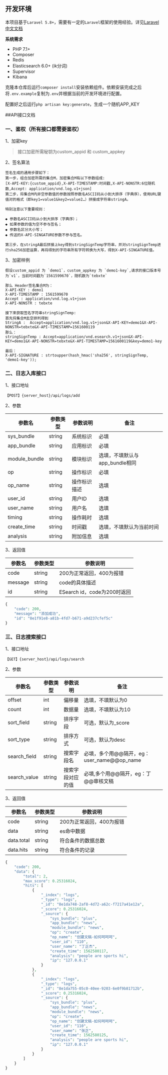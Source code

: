 ## 开发环境


本项目基于`Laravel 5.8+`，需要有一定的`Laravel`框架的使用经验。详见[Laravel中文文档](https://learnku.com/docs/laravel/5.8)

**系统需求**

* PHP 7.1+
* Composer
* Redis 
* Elasticsearch 6.0+ (ik分词)
* Supervisor
* Kibana

克隆本仓库后运行`composer install`安装依赖组件。依赖安装完成之后将`.env.example`复制为`.env`并根据当前的开发环境进行配置。

配置好之后运行`php artisan key:generate`，生成一个随机APP_KEY





##API接口文档
### 一、鉴权（所有接口都需要鉴权）
1、加密key
>接口加密所需秘钥为custom_appid 和 custom_appkey

2、签名算法

```
签名生成的通用步骤如下：
第一步，组合加密所需的集合M，加密集合M有以下参数组成:
[X-API-KEY:{custom_appid},X-API-TIMESTAMP:时间戳,X-API-NONSTR:6位随机数,Accept: application/vnd.log.v1+json]
第二步，将集合M内非空参数值的参数按照参数名ASCII码从小到大排序（字典序），使用URL键值对的格式（即key1=value1&key2=value2…）拼接成字符串stringA。

特别注意以下重要规则：

◆ 参数名ASCII码从小到大排序（字典序）；
◆ 如果参数的值为空不参与签名；
◆ 参数名区分大小写；
◆ 传送的X-API-SINGATURE参数不参与签名。

第三步，在stringA最后拼接上key得到stringSignTemp字符串，并对stringSignTemp进行sha256加密运算，再将得到的字符串所有字符转换为大写，得到X-API-SINGATURE值。

```   

3、加密样例

```
假设custom_appid 为 `demo1`，custom_appkey 为 `demo1-key`,请求的接口版本号为`v1`，当前时间戳为`1561599670`，随机数为`tebxte`

那么 Header签名集合M为：
X-API-KEY : demo1
X-API-TIMESTAMP : 1561599670
Accept : application/vnd.log.v1+json
X-API-NONSTR : tebxte

接下来获取签名字符串stringSignTemp:
首先将集合M去空排列得到
StringA :  Accept=application/vnd.log.v1+json&X-API-KEY=demo1&X-API-NONSTR=tebxte&X-API-TIMESTAMP=1561600119
那么：
stringSignTemp : Accept=application/vnd.esearch.v1+json&X-API-KEY=demo1&X-API-NONSTR=tebxte&X-API-TIMESTAMP=1561600119&key=demo1-key

最后：
X-API-SIGNATURE : strtoupper(hash_hmac('sha256', stringSignTemp, 'demo1-key'));
```



### 二、日志入库接口
1、接口地址   

```
【POST】{server_host}/api/logs/add
```

2、参数   

| 参数名 | 参数类型 | 参数说明 | 备注 |
| --- | --- | --- | --- |
| sys_bundle | string | 系统标识 | 必填 |
| app_bundle | string | 应用标识 | 必填 |
| module_bundle | string | 模块标识 | 选填，不填默认与app_bundle相同 |
| op | string | 操作标识 | 必填 |
| op_name | string | 操作标识描述 | 选填 |
| user_id | string | 用户ID | 选填 |
| user_name | string | 用户名 | 选填 |
| timing | string | 操作耗时 | 选填 |
| create_time | string | 时间戳 | 选填，不填默认为当前时间 |
| analysis | string | 附加信息 | 选填 |

3、返回值   

| 参数名 | 参数类型 | 参数说明 |
| --- | --- | --- |
| code | string | 200为正常返回，400为报错 |
| message | string | code的具体描述 |
| id | string | ESearch id，code为200时返回 |

```php
{
    "code": 200,
    "message": "添加成功",
    "id": "8e1f91e8-a81b-4fd7-b671-a9d237cfef5c"
}
```



### 三、日志搜索接口

1、接口地址   

```
【GET】{server_host}/api/logs/search
```

2、参数   

| 参数名 | 参数类型 | 参数说明 | 备注 |
| --- | --- | --- | --- |
| offset | int | 偏移量 | 选填，不填默认为0 |
| count | int | 数据量 | 选填，不填默认为10 |
| sort_field | string | 排序字段 | 可选，默认为_score |
| sort_type | string | 排序方式 | 可选，默认为desc |
| search_field | string | 搜索字段名 | 必填，多个用@@隔开，eg：user\_name@@op\_name |
| search_value | string | 搜索字段对应的值 | 必填,多个用@@隔开，eg：丁@@审核文稿 |


3、返回值   

| 参数名 | 参数类型 | 参数说明 |
| --- | --- | --- |
| code | string | 200为正常返回，400为报错 |
| data | string | es命中数据 |
| data.total | string | 符合条件的数据总数 |
| data.hits | string | 符合条件的记录 |

```php
{
    "code": 200,
    "data": {
        "total": 2,
        "max_score": 0.25316024,
        "hits": [
            {
                "_index": "logs",
                "_type": "logs",
                "_id": "8e1da748-2af8-4d72-a62c-f7217a41e12a",
                "_score": 0.25316024,
                "_source": {
                    "sys_bundle": "plus",
                    "app_bundle": "news",
                    "module_bundle": "news",
                    "op": "create",
                    "op_name": "创建文稿-如何呵呵呵",
                    "user_id": "110",
                    "user_name": "丁正杰",
                    "create_time": 1562580117,
                    "analysis": "people are sports hi",
                    "ip": "127.0.0.1"
                }
            },
            {
                "_index": "logs",
                "_type": "logs",
                "_id": "8e1da755-05c0-40ee-9203-6e0f9b81712b",
                "_score": 0.25316024,
                "_source": {
                    "sys_bundle": "plus",
                    "app_bundle": "news",
                    "module_bundle": "news",
                    "op": "create",
                    "op_name": "创建文稿-如何呵呵呵",
                    "user_id": "110",
                    "user_name": "张正",
                    "create_time": 1562580125,
                    "analysis": "people are sports hi",
                    "ip": "127.0.0.1"
                }
            }
        ]
    }
}
```









